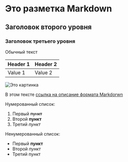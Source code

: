 # Это разметка Markdown

## Заголовок второго уровня

### Заголовок третьего уровня

Обычный текст

Header 1 | Header 2 |
---------|----------|
Value 1  | Value 2  |

![Это картинка](https://3dnews.ru/assets/external/illustrations/2019/12/04/999060/dims%20(3).jpg)

В этом тексте [ссылка на описание формата Markdorwn](https://docs.github.com/en/github/writing-on-github/getting-started-with-writing-and-formatting-on-github/basic-writing-and-formatting-syntax)

Нумерованный список:

1. Первый ~~пункт~~
1. Второй **пункт**
1. Третий _пункт_

Ненумерованный список:

- Первый __пункт__
- Второй *пункт*
- Третий пункт